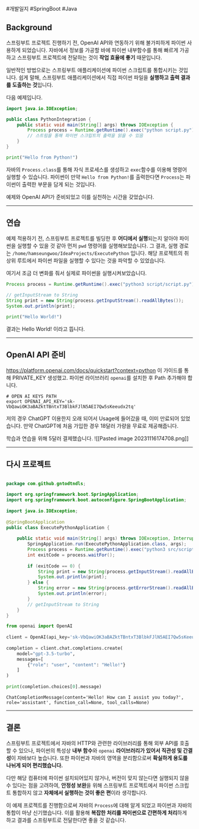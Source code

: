 #개발일지 #SpringBoot #Java 

## Background

스프링부트 프로젝트 진행하기 전, OpenAI API와 연동하기 위해 불가피하게 파이썬 사용하게 되었습니다. 자바에서 정보를 가공할 바에 파이썬 내부함수를 통해 빠르게 가공하고 스프링부트 프로젝트에 전달하는 것이 **작업 효율에 좋기** 때문입니다.

일반적인 방법으로는 스프링부트 애플리케이션에 파이썬 스크립트를 통합시키는 것입니다.
쉽게 말해, 스프링부트 애플리케이션에서 직접 파이썬 파일을 **실행하고 출력 결과를 도출하는 것**입니다.

다음 예제입니다.

```java title:Springboot
import java.io.IOException;

public class PythonIntegration {
    public static void main(String[] args) throws IOException {
        Process process = Runtime.getRuntime().exec("python script.py");
        // 스트림을 통해 파이썬 스크립트의 출력을 읽을 수 있음
    }
}
```

```python
print("Hello from Python!")
```

자바의 `Process.class`를 통해 자식 프로세스를 생성하고 `exec`함수를 이용해 명령어 실행할 수 있습니다. 파이썬이 만약 `Hello from Python!`를 출력한다면 `Process`는 파이썬이 출력한 부문을 담게 되는 것입니다.

예제와 OpenAI API가 준비되었고 이를 실천하는 시간을 갖었습니다.

---
## 연습

예제 적용하기 전, 스프링부트 프로젝트를 빌딩한 후 **어디에서 실행**되는지 알아야 파이썬을 실행할 수 있을 것 같아 먼저 `pwd` 명령어를 실행해보았습니다. 
그 결과, 실행 경로는 `/home/hamseungwoo/IdeaProjects/ExecutePython` 입니다. 해당 프로젝트의 취상위 루트에서 파이썬 파일을 실행할 수 있다는 것을 파악할 수 있었습니다.

여기서 조금 더 변화를 줘서 실제로 파이썬을 실행시켜보았습니다.
```java
Process process = Runtime.getRuntime().exec("python3 script/script.py");  
  
// getInputStream to String  
String print = new String(process.getInputStream().readAllBytes());  
System.out.println(print);
```

```python
print("Hello World!")
```

결과는 Hello World! 이라고 뜹니다.

---
## OpenAI API 준비

https://platform.openai.com/docs/quickstart?context=python 이 가이드를 통해 PRIVATE_KEY 생성했고. 파이썬 라이브러리 `openai`를 설치한 후 Path 추가해야 합니다.
```text title:~/.zrcsh
# OPEN AI KEYS PATH
export OPENAI_API_KEY='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'
```

저의 경우 ChatGPT 이용한지 오래 되어서 Usage에 들어갔을 때, 이미 만료되어 있었습니다. 만약 ChatGPT에 처음 가입한 경우 18달러 가량을 무료로 제공해줍니다.

학습과 연습을 위해 5달러 결제했습니다.
![[Pasted image 20231116174708.png]]

---
## 다시 프로젝트

```java title:Springboot

package com.github.gntodtndls;  
  
import org.springframework.boot.SpringApplication;  
import org.springframework.boot.autoconfigure.SpringBootApplication;  
  
import java.io.IOException;  
  
@SpringBootApplication  
public class ExecutePythonApplication {  
  
    public static void main(String[] args) throws IOException, InterruptedException {  
        SpringApplication.run(ExecutePythonApplication.class, args);  
        Process process = Runtime.getRuntime().exec("python3 src/script/script.py");  
        int exitCode = process.waitFor();  
  
        if (exitCode == 0) {  
            String print = new String(process.getInputStream().readAllBytes());  
            System.out.println(print);  
        } else {  
            String error = new String(process.getErrorStream().readAllBytes());  
            System.out.println(error);  
        }  
        // getInputStream to String  
    }  
}
```

```python title:python
from openai import OpenAI  
  
client = OpenAI(api_key='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')  
  
completion = client.chat.completions.create(  
    model="gpt-3.5-turbo",  
    messages=[  
        {"role": "user", "content": "Hello!"}  
    ]  
)  
  
print(completion.choices[0].message)
```

```text title:result
ChatCompletionMessage(content='Hello! How can I assist you today?', role='assistant', function_call=None, tool_calls=None)
```

---
## 결론

스프링부트 프로젝트에서 자바의 HTTP와 관련한 라이브러리를 통해 외부 API를 호출 할 수 있으나, 파이썬의 특성상 **내부 함수**와 `openai` **라이브러리가 있어서 직관성 및 간결성**이 자바보다 높습니다. 또한 파이썬과 자바의 영역을 분리함으로써 **확실하게 용도를 나뉘게 되어 편리했습니다.**

다만 해당 컴퓨터에 파이썬 설치되어있지 않거나, 버전이 맞지 않는다면 실행되지 않을 수 있다는 점을 고려하여, **안정성 보완**을 위해 스프링부트 프로젝트에서 파이썬 스크립트 통합하지 않고 **자체에서 실행하는 것이 좋은 편**이라 생각합니다.

이 예제 프로젝트를 진행함으로써 자바의 `Process`에 대해 알게 되었고 파이썬과 자바의 통합이 마냥 신기했습니다. 이를 활용해 **복잡한 처리를 파이썬으로 간편하게 처리**하게 하고 결과를 스프링부트로 전달한다면 좋을 것 같습니다.
